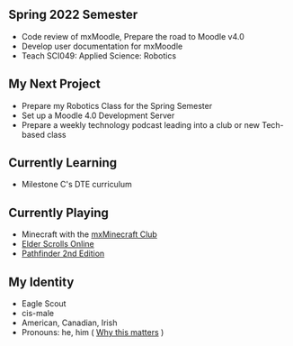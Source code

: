 ## Spring 2022 Semester
- Code review of mxMoodle, Prepare the road to Moodle v4.0
- Develop user documentation for mxMoodle
- Teach SCI049: Applied Science: Robotics

## My Next Project
- Prepare my Robotics Class for the Spring Semester
- Set up a Moodle 4.0 Development Server
- Prepare a weekly technology podcast leading into a club or new Tech-based class

## Currently Learning
- Milestone C's DTE curriculum

## Currently Playing
- Minecraft with the [mxMinecraft Club](https://github.com/mxschool/mxMinecraft)
- [Elder Scrolls Online](https://www.elderscrollsonline.com/)
- [Pathfinder 2nd Edition](https://paizo.com/)


## My Identity
- Eagle Scout
- cis-male
- American, Canadian, Irish
- Pronouns: he, him
  \( [Why this matters](https://www.mypronouns.org/what-and-why) \)
